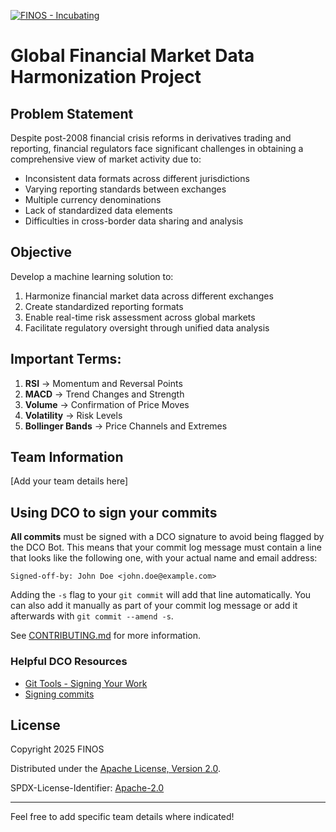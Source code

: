 [![FINOS - Incubating](https://cdn.jsdelivr.net/gh/finos/contrib-toolbox@master/images/badge-incubating.svg)](https://finosfoundation.atlassian.net/wiki/display/FINOS/Incubating)

# Global Financial Market Data Harmonization Project

## Problem Statement
Despite post-2008 financial crisis reforms in derivatives trading and reporting, financial regulators face significant challenges in obtaining a comprehensive view of market activity due to:
- Inconsistent data formats across different jurisdictions
- Varying reporting standards between exchanges
- Multiple currency denominations
- Lack of standardized data elements
- Difficulties in cross-border data sharing and analysis

## Objective
Develop a machine learning solution to:
1. Harmonize financial market data across different exchanges
2. Create standardized reporting formats
3. Enable real-time risk assessment across global markets
4. Facilitate regulatory oversight through unified data analysis

## Important Terms:
1. **RSI** → Momentum and Reversal Points  
2. **MACD** → Trend Changes and Strength  
3. **Volume** → Confirmation of Price Moves  
4. **Volatility** → Risk Levels  
5. **Bollinger Bands** → Price Channels and Extremes  

## Team Information
[Add your team details here]

## Using DCO to sign your commits

**All commits** must be signed with a DCO signature to avoid being flagged by the DCO Bot. This means that your commit log message must contain a line that looks like the following one, with your actual name and email address:

```
Signed-off-by: John Doe <john.doe@example.com>
```

Adding the `-s` flag to your `git commit` will add that line automatically. You can also add it manually as part of your commit log message or add it afterwards with `git commit --amend -s`.

See [CONTRIBUTING.md](./.github/CONTRIBUTING.md) for more information.

### Helpful DCO Resources
- [Git Tools - Signing Your Work](https://git-scm.com/book/en/v2/Git-Tools-Signing-Your-Work)
- [Signing commits](https://docs.github.com/en/github/authenticating-to-github/signing-commits)

## License
Copyright 2025 FINOS

Distributed under the [Apache License, Version 2.0](http://www.apache.org/licenses/LICENSE-2.0).

SPDX-License-Identifier: [Apache-2.0](https://spdx.org/licenses/Apache-2.0)

---

Feel free to add specific team details where indicated!
